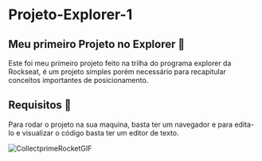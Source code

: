 # Projeto-Explorer-1


## Meu primeiro Projeto no Explorer 🌱

Este foi meu primeiro projeto feito na trilha do programa explorer da Rockseat, é um projeto simples porém necessário para recapitular conceitos importantes de posicionamento.

## Requisitos 🔬
 
Para rodar o projeto na sua maquina, basta ter um navegador e para edita-lo e visualizar o código basta ter um editor de texto.


![CollectprimeRocketGIF](https://user-images.githubusercontent.com/96835251/167522066-0acca651-45b7-43b7-8097-14d254988697.gif)

